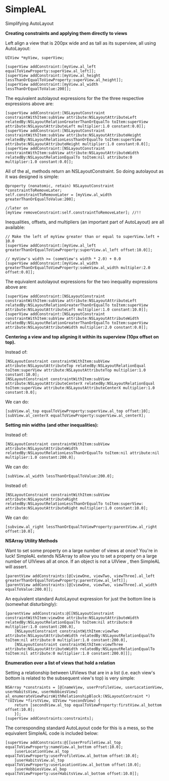 SimpleAL
========

Simplifying AutoLayout

**Creating constraints and applying them directly to views**

Left align a view that is 200px wide and as tall as its superview, all using AutoLayout:

    UIView *myView, superView;

    [superView addConstraint:[myView.al_left equalToViewProperty:superView.al_left]];
    [superView addConstraint:[myView.al_height lessThanOrEqualToViewProperty:superView.al_height]];
    [superView addConstraint:[myView.al_width lessThanOrEqualToValue:200]];

The equivalent autolayout expressions for the the three respective expressions above are:

    [superView addConstraint:[NSLayoutConstraint constraintWithItem:subView attribute:NSLayoutAttributeLeft relatedBy:NSLayoutRelationGreaterThanOrEqualTo toItem:superView attribute:NSLayoutAttributeLeft multiplier:1.0 constant:0.0]];
    [superView addConstraint:[NSLayoutConstraint constraintWithItem:subView attribute:NSLayoutAttributeHeight relatedBy:NSLayoutRelationLessThanOrEqualTo toItem:superView attribute:NSLayoutAttributeHeight multiplier:1.0 constant:0.0]];
    [superView addConstraint:[NSLayoutConstraint constraintWithItem:subView attribute:NSLayoutAttributeWidth relatedBy:NSLayoutRelationEqualTo toItem:nil attribute:0 multiplier:1.0 constant:0.0]];

All of the al_ methods return an NSLayoutConstraint.  So doing autolayout as it was designed is simple:

    @property (nonatomic, retain) NSLayoutConstraint *constraintToRemoveLater;
    self.constraintToRemoveLater = [myView.al_width greaterThanOrEqualToValue:200];

    //later on
    [myView removeConstraint:self.constraintToRemoveLater]; //!!

Inequalities, offsets, and multipliers (an important part of AutoLayout) are all available:

    // Make the left of myView greater than or equal to superView.left + 10.0
    [superView addConstraint:[myView.al_left greaterThanOrEqualToViewProperty:superView.al_left offset:10.0]];

    // myView's width >= (someView's width * 2.0) + 0.0
    [superView addConstraint:[myView.al_width greaterThanOrEqualToViewProperty:someView.al_width multipler:2.0 offset:0.0]];

The equivalent autolayout expressions for the two inequality expressions above are:

    [superView addConstraint:[NSLayoutConstraint constraintWithItem:subView attribute:NSLayoutAttributeLeft relatedBy:NSLayoutRelationGreaterThanOrEqualTo toItem:superView attribute:NSLayoutAttributeLeft multiplier:1.0 constant:10.0]];
    [superView addConstraint:[NSLayoutConstraint constraintWithItem:subView attribute:NSLayoutAttributeWidth relatedBy:NSLayoutRelationGreaterThanOrEqualTo toItem:superView attribute:NSLayoutAttributeWidth multiplier:2.0 constant:0.0]];

**Centering a view and top aligning it within its superview (10px offset on top).**

Instead of:

    [NSLayoutConstraint constraintWithItem:subView attribute:NSLayoutAttributeTop relatedBy:NSLayoutRelationEqual toItem:superView attribute:NSLayoutAttributeTop multiplier:1.0 constant:10.0];
    [NSLayoutConstraint constraintWithItem:subView attribute:NSLayoutAttributeCenterX relatedBy:NSLayoutRelationEqual toItem:superView attribute:NSLayoutAttributeCenterX multiplier:1.0 constant:0.0];

We can do:

    [subView.al_top equalToViewProperty:superView.al_top offset:10];
    [subView.al_centerX equalToViewProperty:superView.al_centerX];

**Setting min widths (and other inequalities):**

Instead of:

    [NSLayoutConstraint constraintWithItem:subView attribute:NSLayoutAttributeWidth relatedBy:NSLayoutRelationLessThanOrEqualTo toItem:nil attribute:nil multiplier:1.0 constant:200.0];

We can do:

    [subView.al_width lessThanOrEqualToValue:200.0];

Instead of:

    [NSLayoutConstraint constraintWithItem:subView attribute:NSLayoutAttributeRight relatedBy:NSLayoutRelationLessThanOrEqualTo toItem:superView: attribute:NSLayoutAttributeRight multiplier:1.0 constant:10.0];

We can do:

    [subview.al_right lessThanOrEqualToViewProperty:parentView.al_right offset:10.0];


**NSArray Utility Methods**

Want to set some property on a large number of views at once?  You're in luck! SimpleAL extends NSArray to allow you to set a property on a large number of UIViews all at once.  If an object is not a UIView , then SimpleAL will assert.

    [parentView addConstraints:[@[viewOne, viewTwo, viewThree].al_left greaterThanOrEqualToViewProperty:parentView.al_left]];
    [parentView addConstraints:[@[viewOne, viewTwo, viewThree].al_width equalToValue:200.0]];

An equivalent standard AutoLayout expression for just the bottom line is (somewhat disturbingly):

    [parentView addConstraints:@[[NSLayoutConstraint constraintWithItem:viewOne attribute:NSLayoutAttributeWidth relatedBy:NSLayoutRelationEqualTo toItem:nil attribute:0 multiplier:1.0 constant:200.0],
        [NSLayoutConstraint constraintWithItem:viewTwo attribute:NSLayoutAttributeWidth relatedBy:NSLayoutRelationEqualTo toItem:nil attribute:0 multiplier:1.0 constant:200.0],
        [NSLayoutConstraint constraintWithItem:viewThree attribute:NSLayoutAttributeWidth relatedBy:NSLayoutRelationEqualTo toItem:nil attribute:0 multiplier:1.0 constant:200.0]]];

**Enumeration over a list of views that hold a relation**

Setting a relationship between UIViews that are in a list (i.e. each view's bottom is related to the subsequent view's top) is very simple:

    NSArray *constraints = [@[nameView, userProfileView, userLocationView, userHabitsView, userHobbiesView] al_enumerateViewPairsWithRelationshipBlock:(NSLayoutContraint *) ^(UIView *firstView, UIView *secondView) {
        return [secondView.al_top equalToViewProperty:firstView.al_bottom offset:10.0];
        }];
    [superView addConstraints:constraints];

The corresponding standard AutoLayout code for this is a mess, so the equivalent SimpleAL code is included below:

    [superView addConstraints:@[[userProfileView.al_top equalToViewProperty:nameView.al_bottom offset:10.0];
        [userLocationView.al_top equalToViewProperty:userProfileView.al_bottom offset:10.0];
        [userHabitsView.al_top equalToViewProperty:userLocationView.al_bottom offset:10.0];
        [userHobbiesView.al_bop equalToViewProperty:userHabitsView.al_bottom offset:10.0]];
